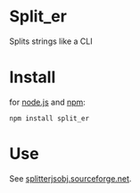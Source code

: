 # Split_er
Splits strings like a CLI

# Install
for [node.js](http://nodejs.org/) and [npm](http://github.com/isaacs/npm):

	npm install split_er

# Use
See [splitterjsobj.sourceforge.net](http://splitterjsobj.sourceforge.net/).